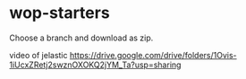 # wop-starters

Choose a branch and download as zip.

video of jelastic
https://drive.google.com/drive/folders/1Ovis-1iUcxZRetj2swznOXOKQ2jYM_Ta?usp=sharing
